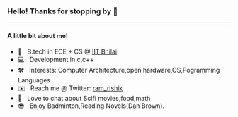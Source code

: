 
### Hello! Thanks for stopping by 👋
___
#### A little bit about me!

- 🏫  &nbsp; B.tech in ECE + CS @ <a href="https://www.iitbhilai.ac.in/">IIT Bhilai</a>
- 💻  &nbsp; Development in c,c++
- 🛠  &nbsp; Interests: Computer Architecture,open hardware,OS,Pogramming Languages
- ✉️   &nbsp; Reach me @ Twitter: [ram_rishik](https://x.com/ram_rishik)
- 💬  &nbsp; Love to chat about Scifi movies,food,math 
- 😎  &nbsp; Enjoy Badminton,Reading Novels(Dan Brown).
<br></br>

<!--
<p align='left'>
  <img align="left" src="https://github-readme-stats.vercel.app/api?username=markram1729&&show_icons=true&title_color=fff&icon_color=79ff97&text_color=efefef&bg_color=24292e" alt="Github stats" title="Github Stats">
</p>



 its `README.md` (this file) appears on your GitHub profile.

Here are some ideas to get you started:

- 🔭 I’m currently working on ...
- 🌱 I’m currently learning ...
- 👯 I’m looking to collaborate on ...
- 🤔 I’m looking for help with ...
- 💬 Ask me about ...
- 📫 How to reach me: ...
- 😄 Pronouns: ...
- ⚡ Fun fact: ...
-->

